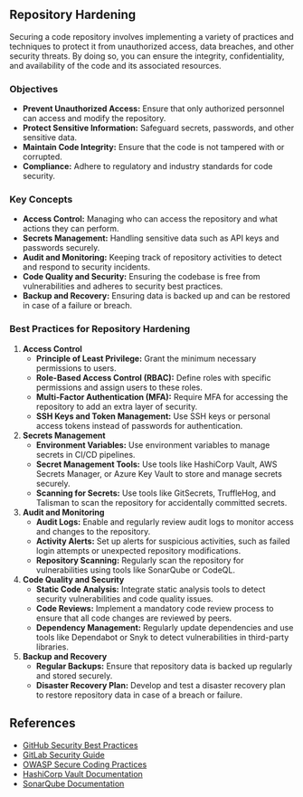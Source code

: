 ## Repository Hardening
Securing a code repository involves implementing a variety of practices and techniques to protect it from unauthorized access, data breaches, and other security threats. By doing so, you can ensure the integrity, confidentiality, and availability of the code and its associated resources.


### Objectives
- **Prevent Unauthorized Access:** Ensure that only authorized personnel can access and modify the repository.
- **Protect Sensitive Information:** Safeguard secrets, passwords, and other sensitive data.
- **Maintain Code Integrity:** Ensure that the code is not tampered with or corrupted.
- **Compliance:** Adhere to regulatory and industry standards for code security.

### Key Concepts
- **Access Control:** Managing who can access the repository and what actions they can perform.
- **Secrets Management:** Handling sensitive data such as API keys and passwords securely.
- **Audit and Monitoring:** Keeping track of repository activities to detect and respond to security incidents.
- **Code Quality and Security:** Ensuring the codebase is free from vulnerabilities and adheres to security best practices.
- **Backup and Recovery:** Ensuring data is backed up and can be restored in case of a failure or breach.

### Best Practices for Repository Hardening
1. **Access Control**
    - **Principle of Least Privilege:** Grant the minimum necessary permissions to users.
    - **Role-Based Access Control (RBAC):** Define roles with specific permissions and assign users to these roles.
    - **Multi-Factor Authentication (MFA):** Require MFA for accessing the repository to add an extra layer of security.
    - **SSH Keys and Token Management:** Use SSH keys or personal access tokens instead of passwords for authentication.
2. **Secrets Management**
    - **Environment Variables:** Use environment variables to manage secrets in CI/CD pipelines.
    - **Secret Management Tools:** Use tools like HashiCorp Vault, AWS Secrets Manager, or Azure Key Vault to store and manage secrets securely.
    - **Scanning for Secrets:** Use tools like GitSecrets, TruffleHog, and Talisman to scan the repository for accidentally committed secrets.
3. **Audit and Monitoring**
    - **Audit Logs:** Enable and regularly review audit logs to monitor access and changes to the repository.
    - **Activity Alerts:** Set up alerts for suspicious activities, such as failed login attempts or unexpected repository modifications.
    - **Repository Scanning:** Regularly scan the repository for vulnerabilities using tools like SonarQube or CodeQL.
4. **Code Quality and Security**
    - **Static Code Analysis:** Integrate static analysis tools to detect security vulnerabilities and code quality issues.
    - **Code Reviews:** Implement a mandatory code review process to ensure that all code changes are reviewed by peers.
    - **Dependency Management:** Regularly update dependencies and use tools like Dependabot or Snyk to detect vulnerabilities in third-party libraries.
5. **Backup and Recovery**
    - **Regular Backups:** Ensure that repository data is backed up regularly and stored securely.
    - **Disaster Recovery Plan:** Develop and test a disaster recovery plan to restore repository data in case of a breach or failure.



## References

- [GitHub Security Best Practices](https://docs.github.com/en/github/authenticating-to-github/keeping-your-account-and-data-secure)
- [GitLab Security Guide](https://docs.gitlab.com/ee/user/application_security/)
- [OWASP Secure Coding Practices](https://owasp.org/www-project-secure-coding-practices-quick-reference-guide/)
- [HashiCorp Vault Documentation](https://www.vaultproject.io/docs)
- [SonarQube Documentation](https://docs.sonarqube.org/latest/)
